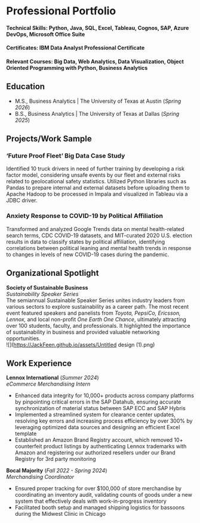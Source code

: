 # Professional Portfolio
  
#### **Technical Skills:** Python, Java, SQL, Excel, Tableau, Cognos, SAP, Azure DevOps, Microsoft Office Suite  
#### **Certificates:** IBM Data Analyst Professional Certificate  
#### **Relevant Courses:** Big Data, Web Analytics, Data Visualization, Object Oriented Programming with Python, Business Analytics  
  
  
## Education  
- M.S., Business Analytics | The University of Texas at Austin (_Spring 2026_)								       		          		
- B.S., Business Analytics | The University of Texas at Dallas (_Spring 2025_)  
  
  
## Projects/Work Sample  
### ‘Future Proof Fleet’ Big Data Case Study
Identified 10 truck drivers in need of further training by developing a risk factor model, considering unsafe events by our fleet and external risks related to geolocational safety statistics. Utilized Python libraries such as Pandas to prepare internal and external datasets before uploading them to Apache Hadoop to be processed in Impala and visualized in Tableau via a JDBC driver.  

### Anxiety Response to COVID-19 by Political Affiliation
Transformed and analyzed Google Trends data on mental health-related search terms, CDC COVID-19 datasets, and MIT-curated 2020 U.S. election results in data to classify states by political affiliation, identifying correlations between political leaning and mental health trends in response to changes in levels of new COVID-19 cases during the pandemic.  
  
  
## Organizational Spotlight  
**Society of Sustainable Business**  
_Sustainability Speaker Series_  
The semiannual Sustainable Speaker Series unites industry leaders from various sectors to explore sustainability as a career path. The most recent event featured speakers and panelists from _Toyota, PepsiCo, Ericsson, Lennox,_ and local non-profit _One Earth One Chance_, ultimately attracting over 100 students, faculty, and professionals. It highlighted the importance of sustainability in business and provided valuable networking opportunities.  
![](https://JackFeen.github.io/assets/Untitled design (1).png)  

## Work Experience  
**Lennox International**  (_Summer 2024_)  
_eCommerce Merchandising Intern_  
-	Enhanced data integrity for 10,000+ products across company platforms by pinpointing critical errors in the SAP Datahub, ensuring accurate synchronization of material status between SAP ECC and SAP Hybris  
-	Implemented a streamlined system for clearance center updates, resolving key errors and increasing process efficiency by over 300% by leveraging optimized data sources and designing an efficient Excel template  
-	Established an Amazon Brand Registry account, which removed 10+ counterfeit product listings by authenticating Lennox trademarks with Amazon and registering our authorized resellers under our Brand Registry for 3rd party monitoring  

**Bocal Majority**  (_Fall 2022 - Spring 2024_)  
_Merchandising Coordinator_  
-	Ensured proper tracking for over $100,000 of store merchandise by coordinating an inventory audit, validating counts of goods under a new system that effectively deals with work-in-progress inventory  
-	Facilitated booth setup and managed shipping logistics for bassoons during the Midwest Clinic in Chicago  

